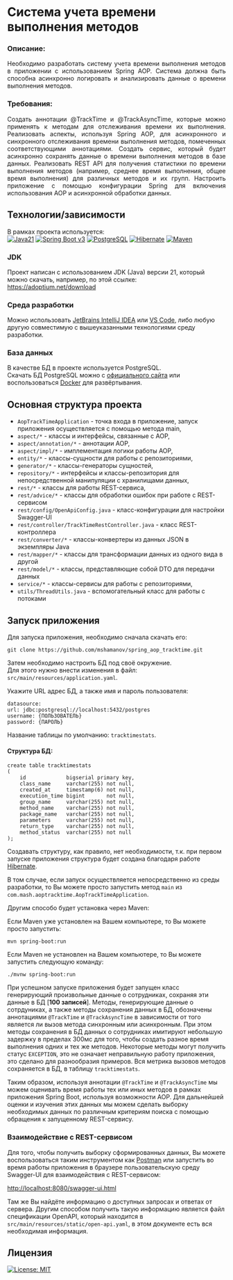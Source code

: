 # Система учета времени выполнения методов

### Описание:

<p align="justify">
Необходимо разработать систему учета времени выполнения методов в приложении с использованием Spring AOP.
Система должна быть способна асинхронно логировать и анализировать данные о времени выполнения методов.
</p>

### Требования:

<p align="justify">
Создать аннотации @TrackTime и @TrackAsyncTime, которые можно применять к методам для отслеживания времени их выполнения.
Реализовать аспекты, используя Spring AOP, для асинхронного и синхронного отслеживания времени выполнения методов,
помеченных соответствующими аннотациями.
Создать сервис, который будет асинхронно сохранять данные о времени выполнения методов в базе данных.
Реализовать REST API для получения статистики по времени выполнения методов (например, среднее время выполнения, общее время выполнения) для различных методов и их групп.
Настроить приложение с помощью конфигурации Spring для включения использования AOP и асинхронной обработки данных.
</p>

## Технологии/зависимости

В рамках проекта используется:<br>
[![Java21](https://img.shields.io/badge/JAVA-21-blue.svg)](https://adoptium.net/download/)
[![Spring Boot v3](https://img.shields.io/badge/SpringBoot-6DB33F?style=flat-square&logo=Spring&logoColor=white)](https://spring.io/projects/spring-boot)
[![PostgreSQL](https://img.shields.io/badge/PostgreSQL-316192?style=flat-square&logo=postgresql&logoColor=white)](https://www.postgresql.org)
[![Hibernate](https://img.shields.io/badge/Hibernate-59666C.svg?style=flat-square&logo=Hibernate&logoColor=white)](https://hibernate.org)
[![Maven](https://img.shields.io/badge/Apache%20Maven-C71A36.svg?style=flat-square&logo=Apache-Maven&logoColor=white)](https://maven.apache.org)

### JDK

Проект написан с использованием JDK (Java) версии 21, который можно скачать,
например, по этой ссылке: https://adoptium.net/download

### Среда разработки

Можно
использовать [JetBrains IntelliJ IDEA](https://www.jetbrains.com/idea/download/)
или [VS Code](https://code.visualstudio.com), либо любую другую совместимую с
вышеуказанными технологиями среду разработки.

### База данных

В качестве БД в проекте используется PostgreSQL.<br>
Скачать БД PostgreSQL можно с [официального сайта](https://www.postgresql.org)
или
воспользоваться [Docker](https://www.docker.com) для развёртывания.

## Основная структура проекта

* `AopTrackTimeApplication` - точка входа в приложение, запуск приложения
  осуществляется с помощью метода main,
* `aspect/*` - классы и интерфейсы, связанные с AOP,
* `aspect/annotation/*` - аннотации AOP,
* `aspect/impl/*` - имплементация логики работы AOP,
* `entity/*` - классы-сущности для работы с репозиториями,
* `generator/*` - классы-генераторы сущностей,
* `repository/*` - интерфейсы и классы-репозитория для непосредственной
  манипуляции с хранилищами данных,
* `rest/*` - классы для работы REST-сервиса,
* `rest/advice/*` - классы для обработки ошибок при работе с REST-сервисом
* `rest/config/OpenApiConfig.java` - класс-конфигурации для настройки Swagger-UI
* `rest/controller/TrackTimeRestController.java` - класс REST-контроллера
* `rest/converter/*` - классы-конвертеры из данных JSON в экземпляры Java
* `rest/mapper/*` - классы для трансформации данных из одного вида в другой
* `rest/model/*` - классы, представляющие собой DTO для передачи данных
* `service/*` - классы-сервисы для работы с репозиториями,
* `utils/ThreadUtils.java` - вспомогательный класс для работы с потоками

## Запуск приложения

Для запуска приложения, необходимо сначала скачать его:

```
git clone https://github.com/mshamanov/spring_aop_tracktime.git
```

Затем необходимо настроить БД под своё окружение.<br>
Для этого нужно внести изменения в файл: `src/main/resources/application.yaml`.

Укажите URL адрес БД, а также имя и пароль пользователя:

```
datasource:
url: jdbc:postgresql://localhost:5432/postgres
username: {ПОЛЬЗОВАТЕЛЬ}
password: {ПАРОЛЬ}
```

Название таблицы по умолчанию: `tracktimestats`.<br>

#### Структура БД:

```postgresql
create table tracktimestats
(
    id             bigserial primary key,
    class_name     varchar(255) not null,
    created_at     timestamp(6) not null,
    execution_time bigint       not null,
    group_name     varchar(255) not null,
    method_name    varchar(255) not null,
    package_name   varchar(255) not null,
    parameters     varchar(255) not null,
    return_type    varchar(255) not null,
    method_status  varchar(255) not null
);
```

Создавать структуру, как правило, нет необходимости, т.к. при первом запуске
приложения структура будет создана благодаря
работе [Hibernate](https://hibernate.org).

В том случае, если запуск осуществляется непосредственно из среды
разработки, то Вы можете просто запустить метод `main`
из `com.mash.aoptracktime.AopTrackTimeApplication`.

Другим способо будет установка через Maven:

Если Maven уже установлен на Вашем компьютере, то Вы можете просто запустить:

```
mvn spring-boot:run
```

Если Maven не установлен на Вашем компьютере, то Вы можете запустить следующую
команду:

```
./mvnw spring-boot:run
```

При успешном запуске приложения будет запущен класс генерирующий произвольные
данные о сотрудниках, сохраняя эти данные в БД [**100 записей**].
Методы, генерирующие данные о сотрдуниках, а также методы сохранения данных в
БД, обозначены аннотациями `@TrackTime` и `@TrackAsyncTime` в зависимости от
того
является ли вызов метода синхронным или асинхронным. При этом методы сохранения
в БД данных о сотрудниках имитируют небольшую задержку в пределах 300мс для
того, чтобы создать разное время выполнения одних и тех же методов.
Некоторые методы могут получить статус `EXCEPTION`, это не означает неправильную
работу приложения, это сделано для разнообразия примеров. Вся метрика вызовов
методов сохраняется в БД, в таблицу `tracktimestats`.

Таким образом, используя аннотации `@TrackTime` и `@TrackAsyncTime` мы можем
оценивать время работы тех или иных методов в рамках приложения Spring Boot,
используя
возможности AOP. Для дальнейшей оценки и изучения этих данных мы можем сделать
выборку необходимых данных по различным критериям поиска с помощью обращения к
запущенному REST-сервису.

### Взаимодействие с REST-сервисом

Для того, чтобы получить выборку сформированных данных, Вы можете
воспользоваться таким инструментом как [Postman](https://www.postman.com) или
запустить во время работы приложения в браузере пользовательскую среду
Swagger-UI для взаимодействия с REST-сервисом:

[http://localhost:8080/swagger-ui.html](http://localhost:8080/swagger-ui.html)

Там же Вы найдёте информацию о доступных запросах и ответах от сервера.
Другим способом получить такую информацию является файл спецификации OpenAPI,
который находится в `src/main/resources/static/open-api.yaml`,
в этом документе есть вся необходимая информация.

## Лицензия

[![License: MIT](https://img.shields.io/badge/License-MIT-red.svg)](https://opensource.org/licenses/MIT)